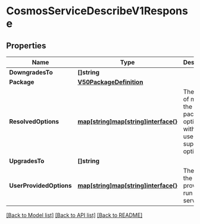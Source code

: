 # CosmosServiceDescribeV1Response

## Properties
Name | Type | Description | Notes
------------ | ------------- | ------------- | -------------
**DowngradesTo** | **[]string** |  | 
**Package** | [**V50PackageDefinition**](v50PackageDefinition.md) |  | 
**ResolvedOptions** | [**map[string]map[string]interface{}**](map[string]interface{}.md) | The result of merging the default package options with the user supplied options | [optional] 
**UpgradesTo** | **[]string** |  | 
**UserProvidedOptions** | [**map[string]map[string]interface{}**](map[string]interface{}.md) | The options the user provided to run the service | [optional] 

[[Back to Model list]](../README.md#documentation-for-models) [[Back to API list]](../README.md#documentation-for-api-endpoints) [[Back to README]](../README.md)


